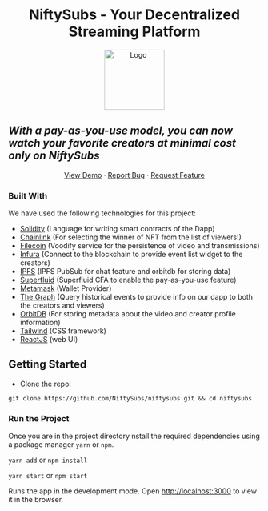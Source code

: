 <h1 align="center">NiftySubs - Your Decentralized Streaming Platform</h1>

<p align="center">
  <a href="https://github.com/niftysubs/niftysubs">
    <img src="./src/assets/niftysubs.svg" alt="Logo" width="120" height="120">
  </a>

  </p>

## _With a pay-as-you-use model, you can now watch your favorite creators at minimal cost only on NiftySubs_

<p align="center">
    <a href="https://www.niftysubs.com/">View Demo</a>
    ·
    <a href="https://github.com/NiftySubs/niftysubs/issues">Report Bug</a>
    ·
    <a href="https://github.com/NiftySubs/niftysubs/issues">Request Feature</a>
  </p>

### Built With
We have used the following technologies for this project:
* [Solidity](https://docs.soliditylang.org/en/v0.8.3/) (Language for writing smart contracts of the Dapp)
* [Chainlink](https://chain.link/) (For selecting the winner of NFT from the list of viewers!)
* [Filecoin](https://filecoin.io/) (Voodify service for the persistence of video and transmissions)
* [Infura](https://infura.io/) (Connect to the blockchain to provide event list widget to the creators)
* [IPFS](https://ipfs.io/) (IPFS PubSub for chat feature and orbitdb for storing data)
* [Superfluid](https://www.superfluid.finance/) (Superfluid CFA to enable the pay-as-you-use feature)
* [Metamask](https://metamask.io) (Wallet Provider)
* [The Graph](https://thegraph.com/) (Query historical events to provide info on our dapp to both the creators and viewers)
* [OrbitDB](https://orbitdb.org/) (For storing metadata about the video and creator profile information)
* [Tailwind](https://tailwind.com) (CSS framework)
* [ReactJS](https://reactjs.org/) (web UI)

## Getting Started

* Clone the repo:

`git clone https://github.com/NiftySubs/niftysubs.git && cd niftysubs`

### Run the Project


Once you are in the project directory nstall the required dependencies using a package manager `yarn` or `npm`.

`yarn add` or `npm install`

`yarn start` or `npm start`

Runs the app in the development mode.
Open [http://localhost:3000](http://localhost:3000) to view it in the browser.











<!-- # Getting Started with Create React App

This project was bootstrapped with [Create React App](https://github.com/facebook/create-react-app).

## Available Scripts

In the project directory, you can run:

### `npm start`

Runs the app in the development mode.\
Open [http://localhost:3000](http://localhost:3000) to view it in the browser.

The page will reload if you make edits.\
You will also see any lint errors in the console.

### `npm test`

Launches the test runner in the interactive watch mode.\
See the section about [running tests](https://facebook.github.io/create-react-app/docs/running-tests) for more information.

### `npm run build`

Builds the app for production to the `build` folder.\
It correctly bundles React in production mode and optimizes the build for the best performance.

The build is minified and the filenames include the hashes.\
Your app is ready to be deployed!

See the section about [deployment](https://facebook.github.io/create-react-app/docs/deployment) for more information.

### `npm run eject`

**Note: this is a one-way operation. Once you `eject`, you can’t go back!**

If you aren’t satisfied with the build tool and configuration choices, you can `eject` at any time. This command will remove the single build dependency from your project.

Instead, it will copy all the configuration files and the transitive dependencies (webpack, Babel, ESLint, etc) right into your project so you have full control over them. All of the commands except `eject` will still work, but they will point to the copied scripts so you can tweak them. At this point you’re on your own.

You don’t have to ever use `eject`. The curated feature set is suitable for small and middle deployments, and you shouldn’t feel obligated to use this feature. However we understand that this tool wouldn’t be useful if you couldn’t customize it when you are ready for it.

## Learn More

You can learn more in the [Create React App documentation](https://facebook.github.io/create-react-app/docs/getting-started).

To learn React, check out the [React documentation](https://reactjs.org/).

### Code Splitting

This section has moved here: [https://facebook.github.io/create-react-app/docs/code-splitting](https://facebook.github.io/create-react-app/docs/code-splitting)

### Analyzing the Bundle Size

This section has moved here: [https://facebook.github.io/create-react-app/docs/analyzing-the-bundle-size](https://facebook.github.io/create-react-app/docs/analyzing-the-bundle-size)

### Making a Progressive Web App

This section has moved here: [https://facebook.github.io/create-react-app/docs/making-a-progressive-web-app](https://facebook.github.io/create-react-app/docs/making-a-progressive-web-app)

### Advanced Configuration

This section has moved here: [https://facebook.github.io/create-react-app/docs/advanced-configuration](https://facebook.github.io/create-react-app/docs/advanced-configuration)

### Deployment

This section has moved here: [https://facebook.github.io/create-react-app/docs/deployment](https://facebook.github.io/create-react-app/docs/deployment)

### `npm run build` fails to minify

This section has moved here: [https://facebook.github.io/create-react-app/docs/troubleshooting#npm-run-build-fails-to-minify](https://facebook.github.io/create-react-app/docs/troubleshooting#npm-run-build-fails-to-minify) -->
